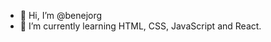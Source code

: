 - 👋 Hi, I’m @benejorg
- 🌱 I’m currently learning HTML, CSS, JavaScript and React.

<!---
benejorg/benejorg is a ✨ special ✨ repository because its `README.md` (this file) appears on your GitHub profile.
You can click the Preview link to take a look at your changes.
--->
